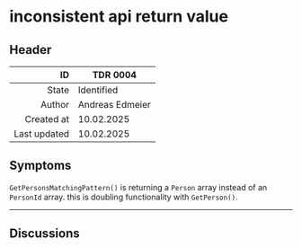 # inconsistent api return value
## Header
| ID           | TDR 0004 |
| -----------: | ---- |
| State        | Identified |
| Author       | Andreas Edmeier |
| Created at   | 10.02.2025 |
| Last updated | 10.02.2025 |

## Symptoms
<!-- must be filled in `Identified` state-->
<!-- Observable signs indicating the presence of the technical debt (e.g., frequent bugs, slow performance). -->
`GetPersonsMatchingPattern()` is returning a `Person` array instead of an `PersonId` array. this is doubling functionality with `GetPerson()`.

<!-- ## Context
must be filled in `Analyzed` state -->
<!-- Detailed background information, including why the debt was incurred (e.g., rushed deadlines, outdated technologies). -->

<!-- ## Impact
must be filled in `Analyzed` state-->
<!-- How the debt affects system performance, scalability, maintainability, etc. -->

<!-- ## Cost of Delay
must be filled in `Analyzed` state-->
<!-- Consequences of postponing the resolution of the debt. -->

<!-- ## Solution
must be filled in `Resolved` state-->
<!-- action or strategie taken to resolve the debt. -->

<!-- ## Justification
must be filled in `Rejected` state-->
<!-- explanation why this is not a technical depth or why it needs to stay (e.g., is depended on by ..., is there for securety of ...). -->

<!-- TEMPLATE
## See Also
 - [TDR 0000](tdr_0000.md) reason why this is relaited
-->

-----
## Discussions
<!-- TEMPLATE
### Toppic
NAME
> COMMENT
-->
